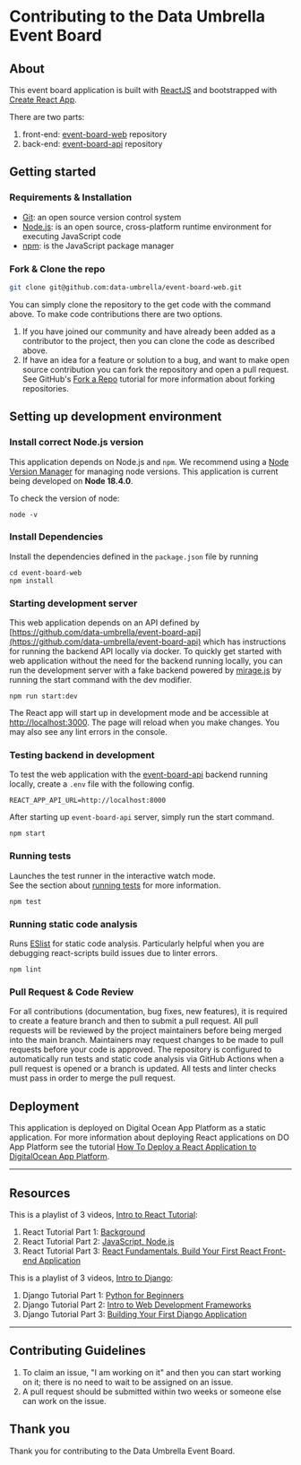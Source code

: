 # Contributing to the Data Umbrella Event Board

## About
This event board application is built with [ReactJS](https://reactjs.org/) and bootstrapped with [Create React App](https://github.com/facebook/create-react-app).

There are two parts:  
1. front-end: [event-board-web](https://github.com/data-umbrella/event-board-web) repository
1. back-end: [event-board-api](https://github.com/data-umbrella/event-board-api) repository

## Getting started

### Requirements & Installation
- [Git](https://git-scm.com/): an open source version control system
- [Node​.js​](https://www.techtarget.com/whatis/definition/Nodejs)​: is an open source, cross-platform runtime environment for executing JavaScript code
- [npm](https://docs.npmjs.com/cli/v6/commands/npm): is the JavaScript package manager

### Fork & Clone the repo

```bash
git clone git@github.com:data-umbrella/event-board-web.git
```

You can simply clone the repository to the get code with the command above. To make code contributions there are two options.

1. If you have joined our community and have already been added as a contributor to the project, then you can clone the code as described above.
2. If have an idea for a feature or solution to a bug, and want to make open source contribution you can fork the repository and open a pull request. See GitHub's [Fork a Repo](https://docs.github.com/en/get-started/quickstart/fork-a-repo) tutorial for more information about forking repositories.

## Setting up development environment

### Install correct Node.js version

This application depends on Node.js and `npm`. We recommend using a [Node Version Manager](https://github.com/nvm-sh/nvm) for managing node versions. This application is current being developed on **Node 18.4.0**.

To check the version of node:  
```
node -v
```

### Install Dependencies

Install the dependencies defined in the `package.json` file by running 

```
cd event-board-web
npm install
```

### Starting development server

This web application depends on an API defined by [https://github.com/data-umbrella/event-board-api](https://github.com/data-umbrella/event-board-api) which has instructions for running the backend API locally via docker. To quickly get started with web application without the need for the backend running locally, you can run the development server with a fake backend powered by [mirage.js](https://miragejs.com) by running the start command with the dev modifier.

```
npm run start:dev
```

The React app will start up in development mode and be accessible at [http://localhost:3000](http://localhost:3000). The page will reload when you make changes. You may also see any lint errors in the console.

### Testing backend in development

To test the web application with the [event-board-api](https://github.com/data-umbrella/event-board-api) backend running locally, create a `.env` file with the following config.

```
REACT_APP_API_URL=http://localhost:8000
```

After starting up `event-board-api` server, simply run the start command.

```
npm start
```

### Running tests

Launches the test runner in the interactive watch mode.\
See the section about [running tests](https://facebook.github.io/create-react-app/docs/running-tests) for more information.

```
npm test
```

### Running static code analysis

Runs [ESlist](https://eslint.org/docs/latest/user-guide/command-line-interface) for static code analysis. Particularly helpful when you are debugging react-scripts build issues due to linter errors.

```
npm lint
```
### Pull Request & Code Review

For all contributions (documentation, bug fixes, new features), it is required to create a feature branch and then to submit a pull request. All pull requests will be reviewed by the project maintainers before being merged into the main branch. Maintainers may request changes to be made to pull requests before your code is approved. The repository is configured to automatically run tests and static code analysis via GitHub Actions when a pull request is opened or a branch is updated. All tests and linter checks must pass in order to merge the pull request.

## Deployment

This application is deployed on Digital Ocean App Platform as a static application. For more information about deploying React applications on DO App Platform see the tutorial [How To Deploy a React Application to DigitalOcean App Platform](https://www.digitalocean.com/community/tutorials/how-to-deploy-a-react-application-to-digitalocean-app-platform).

---

## Resources

This is a playlist of 3 videos, [Intro to React Tutorial](https://www.youtube.com/playlist?list=PLBKcU7Ik-ir9bAT2eXmQ4Ojn2--hT3O87):  
1. React Tutorial Part 1: [Background](https://youtu.be/jNO-pPR7zkg)
1. React Tutorial Part 2: [JavaScript, Node.js](https://youtu.be/JWt4Z4sAlxk)
1. React Tutorial Part 3: [React Fundamentals, Build Your First React Front-end Application](https://youtu.be/MSAbOBHGkhw)

This is a playlist of 3 videos, [Intro to Django](https://www.youtube.com/playlist?list=PLBKcU7Ik-ir9HhpZQr3WolhYgbqtZSJZr):  
1. Django Tutorial Part 1: [Python for Beginners](https://youtu.be/Yr1ewxg8os8)
1. Django Tutorial Part 2: [Intro to Web Development Frameworks](https://youtu.be/K4NQmrGEWGM)
1. Django Tutorial Part 3: [Building Your First Django Application](https://www.youtube.com/watch?v=QTQSzirDs8E&list=PLBKcU7Ik-ir9HhpZQr3WolhYgbqtZSJZr&index=3&t=1s)

---
## Contributing Guidelines

1) To claim an issue, "I am working on it" and then you can start working on it; there is no need to wait to be assigned on an issue.
2) A pull request should be submitted within two weeks or someone else can work on the issue.

## Thank you
Thank you for contributing to the Data Umbrella Event Board.